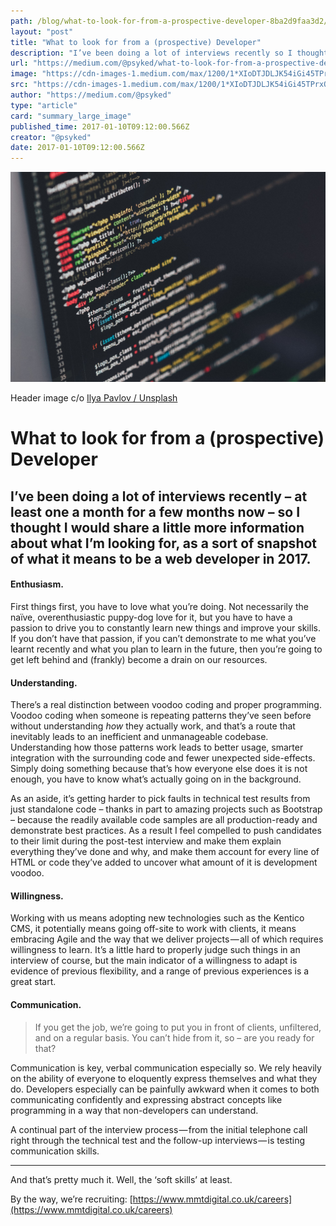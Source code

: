 ```yaml
---
path: /blog/what-to-look-for-from-a-prospective-developer-8ba2d9faa3d2/
layout: "post"
title: "What to look for from a (prospective) Developer"
description: "I’ve been doing a lot of interviews recently so I thought I would share a little more information about what I’m looking for…"
url: "https://medium.com/@psyked/what-to-look-for-from-a-prospective-developer-8ba2d9faa3d2"
image: "https://cdn-images-1.medium.com/max/1200/1*XIoDTJDLJK54iGi45TPrxQ.jpeg"
src: "https://cdn-images-1.medium.com/max/1200/1*XIoDTJDLJK54iGi45TPrxQ.jpeg"
author: "https://medium.com/@psyked"
type: "article"
card: "summary_large_image"
published_time: 2017-01-10T09:12:00.566Z
creator: "@psyked"
date: 2017-01-10T09:12:00.566Z
---
```


![](1*XIoDTJDLJK54iGi45TPrxQ.jpeg)

Header image c/o [Ilya Pavlov / Unsplash](https://unsplash.com/search/developer?photo=OqtafYT5kTw)

# What to look for from a (prospective) Developer

## I’ve been doing a lot of interviews recently – at least one a month for a few months now – so I thought I would share a little more information about what I’m looking for, as a sort of snapshot of what it means to be a web developer in 2017.

#### Enthusiasm.

First things first, you have to love what you’re doing. Not necessarily the naïve, overenthusiastic puppy-dog love for it, but you have to have a passion to drive you to constantly learn new things and improve your skills. If you don’t have that passion, if you can’t demonstrate to me what you’ve learnt recently and what you plan to learn in the future, then you’re going to get left behind and (frankly) become a drain on our resources.

#### Understanding.

There’s a real distinction between voodoo coding and proper programming. Voodoo coding when someone is repeating patterns they’ve seen before without understanding _how_ they actually work, and that’s a route that inevitably leads to an inefficient and unmanageable codebase. Understanding how those patterns work leads to better usage, smarter integration with the surrounding code and fewer unexpected side-effects. Simply doing something because that’s how everyone else does it is not enough, you have to know what’s actually going on in the background.

As an aside, it’s getting harder to pick faults in technical test results from just standalone code – thanks in part to amazing projects such as Bootstrap – because the readily available code samples are all production-ready and demonstrate best practices. As a result I feel compelled to push candidates to their limit during the post-test interview and make them explain everything they’ve done and why, and make them account for every line of HTML or code they’ve added to uncover what amount of it is development voodoo.

#### Willingness.

Working with us means adopting new technologies such as the Kentico CMS, it potentially means going off-site to work with clients, it means embracing Agile and the way that we deliver projects — all of which requires willingness to learn. It’s a little hard to properly judge such things in an interview of course, but the main indicator of a willingness to adapt is evidence of previous flexibility, and a range of previous experiences is a great start.

#### Communication.

> If you get the job, we’re going to put you in front of clients, unfiltered, and on a regular basis. You can’t hide from it, so – are you ready for that?

Communication is key, verbal communication especially so. We rely heavily on the ability of everyone to eloquently express themselves and what they do. Developers especially can be painfully awkward when it comes to both communicating confidently and expressing abstract concepts like programming in a way that non-developers can understand.

A continual part of the interview process — from the initial telephone call right through the technical test and the follow-up interviews — is testing communication skills.

---

And that’s pretty much it. Well, the ‘soft skills’ at least.

By the way, we’re recruiting: [https://www.mmtdigital.co.uk/careers](https://www.mmtdigital.co.uk/careers)